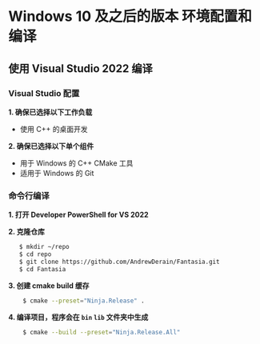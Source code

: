 ﻿# Windows 10 及之后的版本 环境配置和编译

## 使用 Visual Studio 2022 编译

### Visual Studio 配置
**1. 确保已选择以下工作负载**

- 使用 C++ 的桌面开发

**2. 确保已选择以下单个组件**

- 用于 Windows 的 C++ CMake 工具
- 适用于 Windows 的 Git

### 命令行编译
**1. 打开 Developer PowerShell for VS 2022**

**2. 克隆仓库**

```bash
   $ mkdir ~/repo
   $ cd repo
   $ git clone https://github.com/AndrewDerain/Fantasia.git
   $ cd Fantasia
```

**3. 创建 cmake build 缓存**
```bash
    $ cmake --preset="Ninja.Release" .
```

**4. 编译项目，程序会在 `bin` `lib` 文件夹中生成**
```bash
    $ cmake --build --preset="Ninja.Release.All"
```
